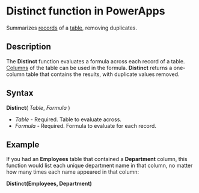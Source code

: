 <properties
	pageTitle="Distinct function | Microsoft PowerApps"
	description="Reference information, including syntax and examples, for the Distinct function in PowerApps"
	services=""
	suite="powerapps"
	documentationCenter="na"
	authors="gregli-msft"
	manager="dwrede"
	editor=""
	tags=""/>

<tags
   ms.service="powerapps"
   ms.devlang="na"
   ms.topic="article"
   ms.tgt_pltfrm="na"
   ms.workload="na"
   ms.date="11/07/2015"
   ms.author="gregli"/>

# Distinct function in PowerApps #

Summarizes [records](../working-with-tables.md#records) of a [table](../working-with-tables.md), removing duplicates.

## Description ##

The **Distinct** function evaluates a formula across each record of a table. [Columns](../working-with-tables.md#columns) of the table can be used in the formula.  **Distinct** returns a one-column table that contains the results, with duplicate values removed.  

## Syntax ##

**Distinct**( *Table*, *Formula* )

- *Table* - Required.  Table to evaluate across.
- *Formula* - Required.  Formula to evaluate for each record.

## Example ##

If you had an **Employees** table that contained a **Department** column, this function would list each unique department name in that column, no matter how many times each name appeared in that column:

**Distinct(Employees, Department)**

